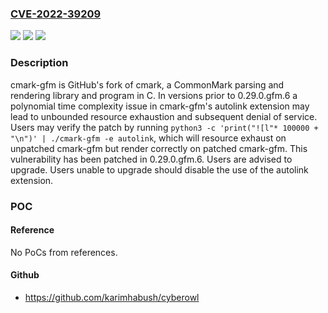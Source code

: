 ### [CVE-2022-39209](https://cve.mitre.org/cgi-bin/cvename.cgi?name=CVE-2022-39209)
![](https://img.shields.io/static/v1?label=Product&message=cmark-gfm&color=blue)
![](https://img.shields.io/static/v1?label=Version&message=%3C%200.29.0.gfm.6%20&color=brightgreen)
![](https://img.shields.io/static/v1?label=Vulnerability&message=CWE-400%3A%20Uncontrolled%20Resource%20Consumption&color=brightgreen)

### Description

cmark-gfm is GitHub's fork of cmark, a CommonMark parsing and rendering library and program in C. In versions prior to 0.29.0.gfm.6 a polynomial time complexity issue in cmark-gfm's autolink extension may lead to unbounded resource exhaustion and subsequent denial of service. Users may verify the patch by running `python3 -c 'print("![l"* 100000 + "\n")' | ./cmark-gfm -e autolink`, which will resource exhaust on unpatched cmark-gfm but render correctly on patched cmark-gfm. This vulnerability has been patched in 0.29.0.gfm.6. Users are advised to upgrade. Users unable to upgrade should disable the use of the autolink extension.

### POC

#### Reference
No PoCs from references.

#### Github
- https://github.com/karimhabush/cyberowl

